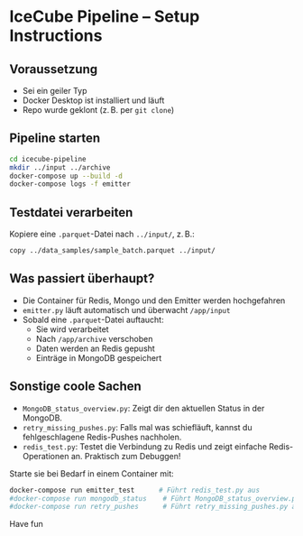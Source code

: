 # IceCube Pipeline – Setup Instructions 

## Voraussetzung
- Sei ein geiler Typ 
- Docker Desktop ist installiert und läuft
- Repo wurde geklont (z. B. per `git clone`)

## Pipeline starten

```bash
cd icecube-pipeline
mkdir ../input ../archive
docker-compose up --build -d
docker-compose logs -f emitter
```

## Testdatei verarbeiten
Kopiere eine `.parquet`-Datei nach `../input/`, z. B.:

```bash
copy ../data_samples/sample_batch.parquet ../input/
```

## Was passiert überhaupt?
- Die Container für Redis, Mongo und den Emitter werden hochgefahren
- `emitter.py` läuft automatisch und überwacht `/app/input`
- Sobald eine `.parquet`-Datei auftaucht:
  - Sie wird verarbeitet
  - Nach `/app/archive` verschoben
  - Daten werden an Redis gepusht
  - Einträge in MongoDB gespeichert

## Sonstige coole Sachen 
- `MongoDB_status_overview.py`: Zeigt dir den aktuellen Status in der MongoDB.
- `retry_missing_pushes.py`: Falls mal was schiefläuft, kannst du fehlgeschlagene Redis-Pushes nachholen.
- `redis_test.py`: Testet die Verbindung zu Redis und zeigt einfache Redis-Operationen an. Praktisch zum Debuggen!

Starte sie bei Bedarf in einem Container mit:

```bash
docker-compose run emitter_test      # Führt redis_test.py aus
#docker-compose run mongodb_status    # Führt MongoDB_status_overview.py aus (noch nicht in docker-compose.yml)
#docker-compose run retry_pushes      # Führt retry_missing_pushes.py aus (noch nicht in docker-compose.yml)
```

Have fun 

